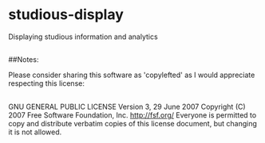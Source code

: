# studious-display
Displaying studious information and analytics

##
##Notes:

Please consider sharing this software as 'copylefted' as I would appreciate respecting this license:
##
GNU GENERAL PUBLIC LICENSE Version 3, 29 June 2007 Copyright (C) 2007 Free Software Foundation, Inc. http://fsf.org/ Everyone is permitted to copy and distribute verbatim copies of this license document, but changing it is not allowed.

